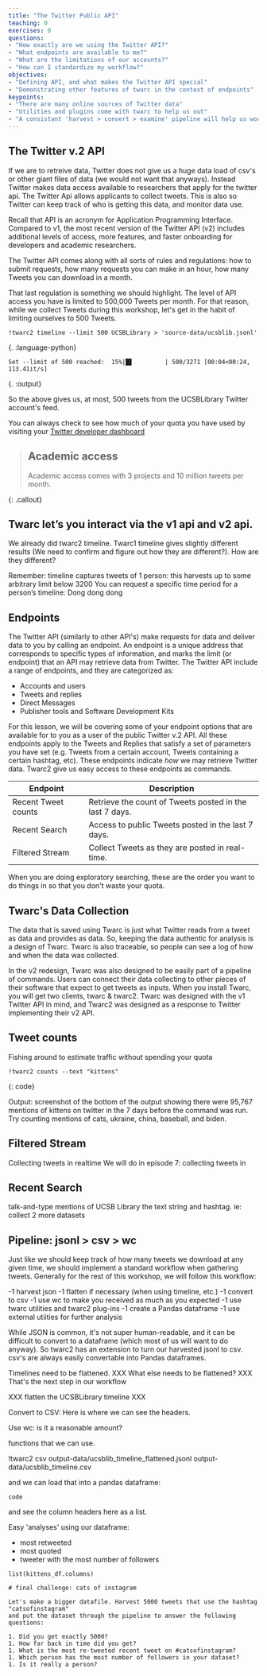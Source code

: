 ```yaml
---
title: "The Twitter Public API"
teaching: 0
exercises: 0
questions:
- "How exactly are we using the Twitter API?"
- "What endpoints are available to me?"
- "What are the limitations of our accounts?"
- "How can I standardize my workflow?"
objectives:
- "Defining API, and what makes the Twitter API special"
- "Demonstrating other features of twarc in the context of endpoints"
keypoints:
- "There are many online sources of Twitter data"
- "Utilities and plugins come with twarc to help us out"
- "A consistant 'harvest > convert > examine' pipeline will help us work with our data"
---
```


## The Twitter v.2 API

If we are to retreive data, Twitter does not give us a huge data load of csv's or 
other giant files of data (we would not want that anyways). Instead Twitter makes 
data access available to researchers that apply for the twitter api. The Twitter 
Api allows applicants to collect tweets. This is also so Twitter can keep track 
of who is getting this data, and monitor data use.

Recall that API is an acronym for Application Programming Interface. Compared to 
v1, the most recent version of the Twitter API (v2) includes additional levels of 
access, more features, and faster onboarding for developers and academic 
researchers.

The Twitter API comes along with all sorts of rules and regulations: how to 
submit requests, how many requests you can make in an hour, how many Tweets you 
can download in a month.

That last regulation is something we should highlight. The level of API access 
you have is limited to 500,000 Tweets per month. For that reason, while we 
collect Tweets during this workshop, let's get in the habit of limiting ourselves 
to 500 Tweets.

~~~
!twarc2 timeline --limit 500 UCSBLibrary > 'source-data/ucsblib.jsonl'
~~~
{. :language-python}

~~~
Set --limit of 500 reached:  15%|█▋         | 500/3271 [00:04<00:24, 113.41it/s]
~~~
{. :output}

So the above gives us, at most, 500 tweets from the UCSBLibrary Twitter 
account's feed.

You can always check to see how much of your quota you have used by visiting your 
[Twitter developer dashboard](https://developer.twitter.com/en/portal/dashboard)

> ## Academic access
> Academic access comes with 3 projects and 10 million tweets per month.
>
{: .callout}

## Twarc let’s you interact via the v1 api and v2 api.
We already did twarc2 timeline. Twarc1 timeline gives slightly different results 
(We need to confirm and figure out how they are different?). How are they 
different?

Remember: timeline captures tweets of 1 person: this harvests up to some 
arbitrary limit below 3200 You can request a specific time period for a person’s 
timeline: Dong dong dong

## Endpoints

The Twitter API (similarly to other API's) make requests for data and deliver 
data to you by calling an endpoint. An endpoint is a unique address that 
corresponds to specific types of information, and marks the limit (or endpoint) 
that an API may retrieve data from Twitter. The Twitter API include a range of 
endpoints, and they are categorized as:

* Accounts and users
* Tweets and replies
* Direct Messages
* Publisher tools and Software Development Kits

For this lesson, we will be covering some of your endpoint options that are 
available for to you as a user of the public Twitter v.2 API.  All these 
endpoints apply to the Tweets and Replies that satisfy a set of parameters you 
have set (e.g. Tweets from a certain account, Tweets containing a certain 
hashtag, etc). These endpoints indicate *how* we may retrieve Twitter data. 
Twarc2 give us easy access to these endpoints as commands.

| Endpoint            | Description |
|---------------------|-------------|
| Recent Tweet counts | Retrieve the count of Tweets posted in the last 7 days. |
| Recent Search       | Access to public Tweets posted in the last 7 days. |
| Filtered Stream     | Collect Tweets as they are posted in real-time. |

When you are doing exploratory searching, these are the order you want to do 
things in so that you don't waste your quota.


## Twarc's Data Collection

The data that is saved using Twarc is just what Twitter reads from a tweet as 
data and provides as data. So, keeping the data authentic for analysis is a 
design of Twarc. Twarc is also traceable, so people can see a log of how and when 
the data was collected.

In the v2 redesign, Twarc was also designed to be easily part of a pipeline of 
commands. Users can connect their data collecting to other pieces of their 
software that expect to get tweets as inputs. When you install Twarc, you will 
get two clients, twarc & twarc2. Twarc was designed with the v1 Twitter API in 
mind, and Twarc2 was designed as a response to Twitter implementing their v2 API.

## Tweet counts
Fishing around to estimate traffic without spending your quota

~~~
!twarc2 counts --text "kittens"
~~~
{: code}

Output: screenshot of the bottom of the output showing there were 
95,767 mentions of kittens on twitter in the 7 days before the command
was run. Try counting mentions of cats, ukraine, china, baseball, and biden.



## Filtered Stream
Collecting tweets in realtime
We will do in episode 7: collecting tweets in 
## Recent Search
talk-and-type mentions of UCSB Library the text string and hashtag.
ie: collect 2 more datasets

## Pipeline: jsonl > csv > wc
Just like we should keep track of how many tweets we download at any given time,
we should implement a standard workflow when gathering tweets. Generally for the
rest of this workshop, we will follow this workflow:

-1 harvest json
-1 flatten if necessary (when using timeline, etc.)
-1 convert to csv
-1 use wc to make you received as much as you expected
-1 use twarc utilities and twarc2 plug-ins
-1 create a Pandas dataframe
-1 use external utiities for further analysis

While JSON is common, it's not super human-readable, and it can be difficult to 
convert to a dataframe (which most of us will want to do anyway). So twarc2 
has an extension to turn our harvested jsonl
to csv. csv's are always easily convertable into Pandas dataframes.

Timelines need to be flattened. XXX What else needs to be flattened? XXX That's
the next step in our workflow

XXX flatten the UCSBLibrary timeline XXX

Convert to CSV:
Here is where we can see the headers.

Use wc: is it a reasonable amount? 

functions that we can use.

!twarc2 csv output-data/ucsblib_timeline_flattened.jsonl output-data/ucsblib_timeline.csv

and we can load that into a pandas dataframe:

~~~
code
~~~

and see the column headers here as a list.

Easy 'analyses' using our dataframe:
- most retweeted
- most quoted
- tweeter with the most number of followers


~~~
list(kittens_df.columns)

# final challenge: cats of instagram

Let's make a bigger datafile. Harvest 5000 tweets that use the hashtag "catsofinstagram"
and put the dataset through the pipeline to answer the following questions:

1. Did you get exactly 5000?
1. How far back in time did you get?
1. What is the most re-tweeted recent tweet on #catsofinstagram?
1. Which person has the most number of followers in your dataset? 
1. Is it really a person?


